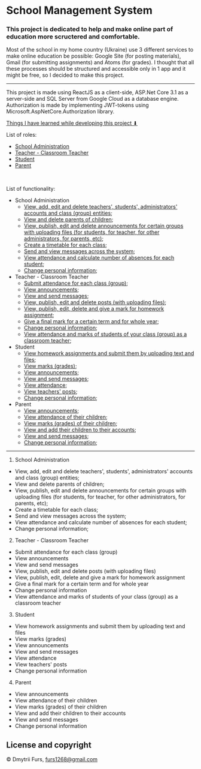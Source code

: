 # School Management System
### This project is dedicated to help and make online part of education more scructered and comfortable.

Most of the school in my home country (Ukraine) use 3 different services to make online education be possible: Google Site (for posting materials), 
Gmail (for submitting assignments) and Atoms (for grades). I thought that all these processes should be structured and accessible only in 1 app 
and it might be free, so I decided to make this project.

<hr/>

This project is made using ReactJS as a client-side, ASP.Net Core 3.1 as a server-side and SQL Server from Google Cloud as a database engine. Authorization is made by implementing JWT-tokens using Microsoft.AspNetCore.Authorization library. 

[Things I have learned while developing this project ⬇](#learned-things)

List of roles:
  * [School Administration](#administration)
  * [Teacher - Classroom Teacher](#teacher)
  * [Student](#student)
  * [Parent](#parent)
<br/>

List of functionality:
  * <a id="administration">School Administration</a>
    * [View, add, edit and delete teachers', students', administrators' accounts and class (group) entities](#admin_entities);
    * [View and delete parents of children](#admin_parents);
    * [View, publish, edit and delete announcements for certain groups with uploading files (for students, for teacher, for other administrators, for parents, etc)](#admin_announcements);
    * [Create a timetable for each class](#admin_timetable);
    * [Send and view messages across the system](#admin_messages);
    * [View attendance and calculate number of absences for each student](#admin_attendance);
    * [Change personal information](#admin_info);
  * <a id="teacher">Teacher - Classroom Teacher</a>
    * [Submit attendance for each class (group)](#teacher_attendance);
    * [View announcements](#teacher_announcement);
    * [View and send messages](#teacher_message);    
    * [View, publish, edit and delete posts (with uploading files)](#teacher_posts); 
    * [View, publish, edit, delete and give a mark for homework assignment](#teacher_marks);
    * [Give a final mark for a certain term and for whole year](#teacher_final_grades);
    * [Change personal information](#teacher_info);
    * [View attendance and marks of students of your class (group) as a classroom teacher](#teacher_classroom); 
  * <a id="student">Student</a>
    * [View homework assignments and submit them by uploading text and files](#student_assignments);
    * [View marks (grades)](#student_marks);
    * [View announcements](#student_announcement);
    * [View and send messages](#student_message);
    * [View attendance](#student_attendance);
    * [View teachers' posts](#student_posts);
    * [Change personal information](#student_info);
  * <a id="parent">Parent</a>
    * [View announcements](#parent_announcement);
    * [View attendance of their children](#parent_attendance);
    * [View marks (grades) of their children](#parent_marks);
    * [View and add their children to their accounts](#parent_children);
    * [View and send messages](#parent_messages);
    * [Change personal information](#parent_info);

<hr/>

1. <a id="administration">School Administration</a>

- <a id="admin_entities">View, add, edit and delete teachers', students', administrators' accounts and class (group) entities;</a>
- <a id="admin_parents">View and delete parents of children;</a>
- <a id="admin_announcements">View, publish, edit and delete announcements for certain groups with uploading files (for students, for teacher, for other administrators, for parents, etc);</a>
- <a id="admin_timetable">Create a timetable for each class;</a>
- <a id="admin_messages">Send and view messages across the system;</a>
- <a id="admin_attendance">View attendance and calculate number of absences for each student;</a>
- <a id="admin_info">Change personal information;</a>

2. <a id="teacher">Teacher - Classroom Teacher</a>

- <a id="teacher_attendance">Submit attendance for each class (group)</a>
- <a id="teacher_announcement">View announcements</a>
- <a id="teacher_message">View and send messages</a>
- <a id="teacher_posts">View, publish, edit and delete posts (with uploading files)</a>
- <a id="teacher_marks">View, publish, edit, delete and give a mark for homework assignment</a>
- <a id="teacher_final_grades">Give a final mark for a certain term and for whole year</a>
- <a id="teacher_info">Change personal information</a>
- <a id="teacher_classroom">View attendance and marks of students of your class (group) as a classroom teacher</a>

3. <a id="student">Student</a>

- <a id="student_assignments">View homework assignments and submit them by uploading text and files</a>
- <a id="student_marks">View marks (grades)</a>
- <a id="student_announcement">View announcements</a>
- <a id="student_message">View and send messages</a>
- <a id="student_attendance">View attendance</a>
- <a id="student_posts">View teachers' posts</a>
- <a id="student_info">Change personal information</a>

4. <a id="parent">Parent</a>

- <a id="parent_announcement">View announcements</a>
- <a id="parent_attendance">View attendance of their children</a>
- <a id="parent_marks">View marks (grades) of their children</a>
- <a id="parent_children">View and add their children to their accounts</a>
- <a id="parent_messages">View and send messages</a>
- <a id="parent_info">Change personal information</a>

## License and copyright

© Dmytrii Furs, furs1268@gmail.com
